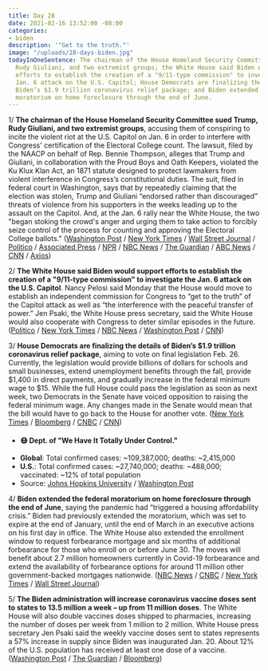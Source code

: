 ```yaml
---
title: Day 28
date: 2021-02-16 13:52:00 -08:00
categories:
- biden
description: '"Get to the truth."'
image: "/uploads/28-days-biden.jpg"
todayInOneSentence: The chairman of the House Homeland Security Committee sued Trump,
  Rudy Giuliani, and two extremist groups; the White House said Biden would support
  efforts to establish the creation of a "9/11-type commission" to investigate the
  Jan. 6 attack on the U.S. Capitol; House Democrats are finalizing the details of
  Biden’s $1.9 trillion coronavirus relief package; and Biden extended the federal
  moratorium on home foreclosure through the end of June.
---
```


1/ **The chairman of the House Homeland Security Committee sued Trump, Rudy Giuliani, and two extremist groups**, accusing them of conspiring to incite the violent riot at the U.S. Capitol on Jan. 6 in order to interfere with Congress' certification of the Electoral College count. The lawsuit, filed by the NAACP on behalf of Rep. Bennie Thompson, alleges that Trump and Giuliani, in collaboration with the Proud Boys and Oath Keepers, violated the Ku Klux Klan Act, an 1871 statute designed to protect lawmakers from violent interference in Congress’s constitutional duties. The suit, filed in federal court in Washington, says that by repeatedly claiming that the election was stolen, Trump and Giuliani “endorsed rather than discouraged” threats of violence from his supporters in the weeks leading up to the assault on the Capitol. And, at the Jan. 6 rally near the White House, the two "began stoking the crowd's anger and urging them to take action to forcibly seize control of the process for counting and approving the Electoral College ballots." ([Washington Post](https://www.washingtonpost.com/local/legal-issues/lawsuit-trump-capitol-riot/2021/02/16/1695b6b0-6fd6-11eb-b8a9-b9467510f0fe_story.html) / [New York Times](https://www.nytimes.com/2021/02/16/us/politics/naacp-sues-trump-giuliani-proud-boys-capitol.html) / [Wall Street Journal](https://www.wsj.com/articles/trump-giuliani-accused-of-conspiring-to-incite-a-riot-in-new-lawsuit-11613491170?mod=hp_lead_pos4) / [Politico](https://www.politico.com/news/2021/02/16/naacp-trump-giuliani-capitol-riots-469077) / [Associated Press](https://apnews.com/article/bennie-thompson-sues-trump-capitol-riot-7eb83edae942014d4a6e4a047ef641a9) / [NPR](https://www.npr.org/2021/02/16/968374210/house-democrat-sues-trump-giuliani-and-2-far-right-groups-over-capitol-riot) / [NBC News](https://www.nbcnews.com/politics/donald-trump/congressman-naacp-sue-trump-giuliani-over-capitol-riot-n1258009) / [The Guardian](https://www.theguardian.com/us-news/2021/feb/16/trump-giuliani-lawsuit-capitol-riot-bennie-thompson-naacp) / [ABC News](https://abcnews.go.com/Politics/lawsuit-accuses-donald-trump-giuliani-conspiring-incite-capitol/story?id=75921776) / [CNN](https://www.cnn.com/2021/02/16/politics/capitol-lawsuit-trump-giuliani-proud-boys-oath-keepers/index.html) / [Axios](https://www.axios.com/naacp-sues-trump-for-inciting-capitol-riot-6b9cbf86-aa8b-4727-843e-47710c5e4bbb.html))

2/ **The White House said Biden would support efforts to establish the creation of a "9/11-type commission" to investigate the Jan. 6 attack on the U.S. Capitol**. Nancy Pelosi said Monday that the House would move to establish an independent commission for Congress to “get to the truth” of the Capitol attack as well as “the interference with the peaceful transfer of power.” Jen Psaki, the White House press secretary, said the White House would also cooperate with Congress to deter similar episodes in the future. ([Politico](https://www.politico.com/news/2021/02/16/white-house-jan-6-riot-panel-469123) / [New York Times](https://www.nytimes.com/live/2021/02/16/us/joe-biden-trump/house-democrats-push-forward-in-creating-a-9-11-commission-type-panel-for-the-capitol-riot) / [NBC News](https://www.nbcnews.com/politics/congress/pelosi-calls-9-11-type-commission-capitol-attack-n1257954) / [Washington Post](https://www.washingtonpost.com/politics/2021/02/15/riot-commission/) / [CNN](https://www.cnn.com/2021/02/15/politics/pelosi-capitol-attack-commission/index.html))

3/ **House Democrats are finalizing the details of Biden’s $1.9 trillion coronavirus relief package**, aiming to vote on final legislation Feb. 26. Currently, the legislation would provide billions of dollars for schools and small businesses, extend unemployment benefits through the fall, provide $1,400 in direct payments, and gradually increase in the federal minimum wage to $15. While the full House could pass the legislation as soon as next week, two Democrats in the Senate have voiced opposition to raising the federal minimum wage. Any changes made in the Senate would mean that the bill would have to go back to the House for another vote. ([New York Times](https://www.nytimes.com/live/2021/02/16/us/joe-biden-trump/the-house-moves-to-finalize-the-next-stimulus-package-by-end-of-next-week) / [Bloomberg](https://www.bloomberg.com/news/articles/2021-02-16/democrats-pivot-back-to-biden-s-stimulus-with-trump-s-trial-done?sref=MIBMEEoj) / [CNBC](https://www.cnbc.com/2021/02/16/democrats-focus-on-passing-covid-relief-bill-after-trumps-acquittal.html) / [CNN](https://www.cnn.com/2021/02/16/politics/stimulus-update-house-democrats-proposal/index.html))

* #### 😷 Dept. of "We Have It Totally Under Control."
* **Global**: Total confirmed cases: \~109,387,000; deaths: \~2,415,000
* **U.S.**: Total confirmed cases: \~27,740,000; deaths: \~488,000; vaccinated: \~12% of total population
* Source: [Johns Hopkins University](https://coronavirus.jhu.edu/map.html) / [Washington Post](https://www.washingtonpost.com/graphics/2020/health/covid-vaccine-states-distribution-doses/)

4/ **Biden extended the federal moratorium on home foreclosure through the end of June**, saying the pandemic had “triggered a housing affordability crisis.” Biden had previously extended the moratorium, which was set to expire at the end of January, until the end of March in an executive actions on his first day in office. The White House also extended the enrollment window to request forbearance mortgage and six months of additional forbearance for those who enroll on or before June 30. The moves will benefit about 2.7 million homeowners currently in Covid-19 forbearance and extend the availability of forbearance options for around 11 million other government-backed mortgages nationwide. ([NBC News](https://www.nbcnews.com/politics/white-house/biden-extends-foreclosure-moratorium-mortgage-forbearance-through-june-n1257983) / [CNBC](https://www.cnbc.com/2021/02/16/biden-extends-protections-for-homeowners-what-you-need-to-know-.html) / [New York Times](https://www.nytimes.com/live/2021/02/16/business/stock-market-today/the-white-house-extends-foreclosure-and-forbearance-protections-for-homeowners) / [Wall Street Journal](https://www.wsj.com/articles/biden-administration-extends-covid-19-mortgage-relief-11613485250))

5/ **The Biden administration will increase coronavirus vaccine doses sent to states to 13.5 million a week – up from 11 million doses**. The White House will also double vaccines doses shipped to pharmacies, increasing the number of doses per week from 1 million to 2 million. White House press secretary Jen Psaki said the weekly vaccine doses sent to states represents a 57% increase in supply since Biden was inaugurated Jan. 20. About 12% of the U.S. population has received at least one dose of a vaccine. ([Washington Post](https://www.washingtonpost.com/nation/2021/02/16/coronavirus-covid-live-updates-us/#link-UXNUZODAWFDCFJEZBRTKE5BEJY) / [The Guardian](https://www.theguardian.com/us-news/live/2021/feb/16/joe-biden-covid-coronavirus-economy-andrew-cuomo-donald-trump-live-updates?page=with:block-602bffb48f08cafb5cc2b087#block-602bffb48f08cafb5cc2b087) / [Bloomberg](https://www.bloomberg.com/news/articles/2021-02-16/u-s-vaccine-supply-increasing-to-13-5-million-doses-per-week?srnd=premium&sref=MIBMEEoj))

